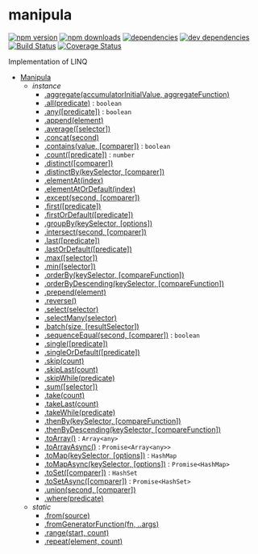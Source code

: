 # manipula

[![npm version](https://badge.fury.io/js/manipula.svg)](https://www.npmjs.com/package/manipula)
[![npm downloads](https://img.shields.io/npm/dt/manipula.svg)](https://www.npmjs.com/package/manipula)
[![dependencies](https://img.shields.io/david/litichevskiydv/manipula.svg)](https://www.npmjs.com/package/manipula)
[![dev dependencies](https://img.shields.io/david/dev/litichevskiydv/manipula.svg)](https://www.npmjs.com/package/manipula)
[![Build Status](https://github.com/litichevskiydv/manipula/actions/workflows/ci.yaml/badge.svg?branch=master)](https://github.com/litichevskiydv/manipula/actions/workflows/ci.yaml)
[![Coverage Status](https://coveralls.io/repos/github/litichevskiydv/manipula/badge.svg?branch=master)](https://coveralls.io/github/litichevskiydv/manipula?branch=master)

Implementation of LINQ

- [Manipula](https://github.com/litichevskiydv/manipula/wiki/Home)
  - _instance_
    - [.aggregate(accumulatorInitialValue, aggregateFunction)](https://github.com/litichevskiydv/manipula/wiki/aggregate)
    - [.all(predicate)](https://github.com/litichevskiydv/manipula/wiki/all) : <code>boolean</code>
    - [.any([predicate])](https://github.com/litichevskiydv/manipula/wiki/any) : <code>boolean</code>
    - [.append(element)](https://github.com/litichevskiydv/manipula/wiki/append)
    - [.average([selector])](https://github.com/litichevskiydv/manipula/wiki/average)
    - [.concat(second)](https://github.com/litichevskiydv/manipula/wiki/concat)
    - [.contains(value, [comparer])](https://github.com/litichevskiydv/manipula/wiki/contains) : <code>boolean</code>
    - [.count([predicate])](https://github.com/litichevskiydv/manipula/wiki/count) : <code>number</code>
    - [.distinct([comparer])](https://github.com/litichevskiydv/manipula/wiki/distinct)
    - [.distinctBy(keySelector, [comparer])](https://github.com/litichevskiydv/manipula/wiki/distinctBy)
    - [.elementAt(index)](https://github.com/litichevskiydv/manipula/wiki/elementAt)
    - [.elementAtOrDefault(index)](https://github.com/litichevskiydv/manipula/wiki/elementAtOrDefault)
    - [.except(second, [comparer])](https://github.com/litichevskiydv/manipula/wiki/except)
    - [.first([predicate])](https://github.com/litichevskiydv/manipula/wiki/first)
    - [.firstOrDefault([predicate])](https://github.com/litichevskiydv/manipula/wiki/firstOrDefault)
    - [.groupBy(keySelector, [options])](https://github.com/litichevskiydv/manipula/wiki/groupBy)
    - [.intersect(second, [comparer])](https://github.com/litichevskiydv/manipula/wiki/intersect)
    - [.last([predicate])](https://github.com/litichevskiydv/manipula/wiki/last)
    - [.lastOrDefault([predicate])](https://github.com/litichevskiydv/manipula/wiki/lastOrDefault)
    - [.max([selector])](https://github.com/litichevskiydv/manipula/wiki/max)
    - [.min([selector])](https://github.com/litichevskiydv/manipula/wiki/min)
    - [.orderBy(keySelector, [compareFunction])](https://github.com/litichevskiydv/manipula/wiki/orderBy)
    - [.orderByDescending(keySelector, [compareFunction])](https://github.com/litichevskiydv/manipula/wiki/orderByDescending)
    - [.prepend(element)](https://github.com/litichevskiydv/manipula/wiki/prepend)
    - [.reverse()](https://github.com/litichevskiydv/manipula/wiki/reverse)
    - [.select(selector)](https://github.com/litichevskiydv/manipula/wiki/select)
    - [.selectMany(selector)](https://github.com/litichevskiydv/manipula/wiki/selectMany)
    - [.batch(size, [resultSelector])](https://github.com/litichevskiydv/manipula/wiki/batch)
    - [.sequenceEqual(second, [comparer])](https://github.com/litichevskiydv/manipula/wiki/sequenceEqual) : <code>boolean</code>
    - [.single([predicate])](https://github.com/litichevskiydv/manipula/wiki/single)
    - [.singleOrDefault([predicate])](https://github.com/litichevskiydv/manipula/wiki/singleOrDefault)
    - [.skip(count)](https://github.com/litichevskiydv/manipula/wiki/skip)
    - [.skipLast(count)](https://github.com/litichevskiydv/manipula/wiki/skipLast)
    - [.skipWhile(predicate)](https://github.com/litichevskiydv/manipula/wiki/skipWhile)
    - [.sum([selector])](https://github.com/litichevskiydv/manipula/wiki/sum)
    - [.take(count)](https://github.com/litichevskiydv/manipula/wiki/take)
    - [.takeLast(count)](https://github.com/litichevskiydv/manipula/wiki/takeLast)
    - [.takeWhile(predicate)](https://github.com/litichevskiydv/manipula/wiki/takeWhile)
    - [.thenBy(keySelector, [compareFunction])](https://github.com/litichevskiydv/manipula/wiki/thenBy)
    - [.thenByDescending(keySelector, [compareFunction])](https://github.com/litichevskiydv/manipula/wiki/thenByDescending)
    - [.toArray()](https://github.com/litichevskiydv/manipula/wiki/toArray) : <code>Array&lt;any&gt;</code>
    - [.toArrayAsync()](https://github.com/litichevskiydv/manipula/wiki/toArrayAsync) : <code>Promise&lt;Array&lt;any&gt;&gt;</code>
    - [.toMap(keySelector, [options])](https://github.com/litichevskiydv/manipula/wiki/toMap) : <code>HashMap</code>
    - [.toMapAsync(keySelector, [options])](https://github.com/litichevskiydv/manipula/wiki/toMapAsync) : <code>Promise&lt;HashMap&gt;</code>
    - [.toSet([comparer])](https://github.com/litichevskiydv/manipula/wiki/toSet) : <code>HashSet</code>
    - [.toSetAsync([comparer])](https://github.com/litichevskiydv/manipula/wiki/toSetAsync) : <code>Promise&lt;HashSet&gt;</code>
    - [.union(second, [comparer])](https://github.com/litichevskiydv/manipula/wiki/union)
    - [.where(predicate)](https://github.com/litichevskiydv/manipula/wiki/where)
  - _static_
    - [.from(source)](https://github.com/litichevskiydv/manipula/wiki/from)
    - [.fromGeneratorFunction(fn, ..args)](https://github.com/litichevskiydv/manipula/wiki/fromGeneratorFunction)
    - [.range(start, count)](https://github.com/litichevskiydv/manipula/wiki/range)
    - [.repeat(element, count)](https://github.com/litichevskiydv/manipula/wiki/repeat)
